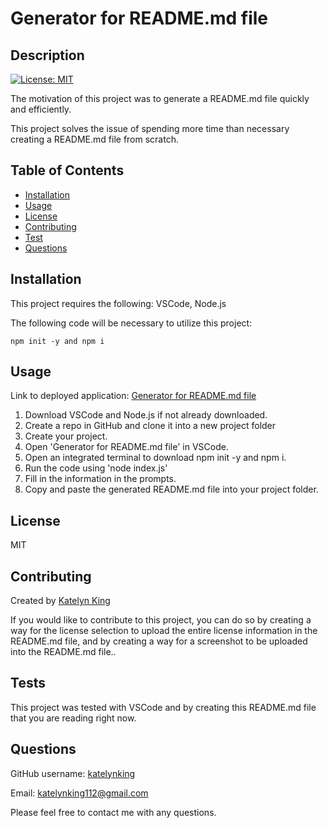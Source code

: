 # Generator for README.md file

## Description

[![License: MIT](https://img.shields.io/badge/License-MIT-yellow.svg)](https://opensource.org/licenses/MIT)


The motivation of this project was to generate a README.md file quickly and efficiently.

This project solves the issue of spending more time than necessary creating a README.md file from scratch.


## Table of Contents
- [Installation](#installation)
- [Usage](#usage)
- [License](#license)
- [Contributing](#contributing)
- [Test](#test)
- [Questions](#questions)

<a name="installation"></a>
## Installation 

This project requires the following: VSCode, Node.js

The following code will be necessary to utilize this project:

``` npm init -y and npm i ```
<a name="usage"></a>
## Usage 
Link to deployed application: [Generator for README.md file](https://github.com)

1. Download VSCode and Node.js if not already downloaded. 
2. Create a repo in GitHub and clone it into a new project folder 
3. Create your project. 
4. Open 'Generator for README.md file' in VSCode. 
5. Open an integrated terminal to download npm init -y and npm i. 
6. Run the code using 'node index.js' 
7. Fill in the information in the prompts. 
8. Copy and paste the generated README.md file into your project folder.  


<a name="license"></a>
## License 
MIT

  
  <a name="contributing"></a>
  ## Contributing
  
  Created by [Katelyn King](https://github.com/katelynking)
  
  If you would like to contribute to this project, you can do so by creating a way for the license selection to upload the entire license information in the README.md file, and by creating a way for a screenshot to be uploaded into the README.md file..

  <a name="test"></a>
  ## Tests
  This project was tested with VSCode and by creating this README.md file that you are reading right now. 
 

  <a name="questions"></a>
  ## Questions
  
  GitHub username: [katelynking](https://github.com/katelynking)
  
  Email: katelynking112@gmail.com
  
  Please feel free to contact me with any questions.
